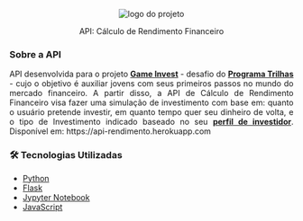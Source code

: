 <div align="center">
  
  ![logo do projeto](https://github.com/anaahnb/game-invest/blob/main/assets/index/img/header/logo.svg)
   
  <p>API: Cálculo de Rendimento Financeiro</p>
</div>

### Sobre a API
<div align="justify">
  API desenvolvida para o projeto <a href=https://anaahnb.github.io/game-invest/><b>Game Invest</b></a> - desafio do <a href= https://www.inova.ma.gov.br/trilhas> <b>Programa Trilhas</b></a> - cujo o objetivo é auxiliar jovens com seus primeiros passos no mundo do mercado financeiro. A partir disso, a API de Cálculo de Rendimento Financeiro visa fazer uma simulação de investimento com base em: quanto o usuário pretende investir, em quanto tempo quer seu dinheiro de volta, e o tipo de Investimento indicado baseado no seu <a href=https://anaahnb.github.io/game-invest/phaser/index.html/><b>perfil de investidor</b></a>. Disponível em: https://api-rendimento.herokuapp.com
</div>



### 🛠 Tecnologias Utilizadas
- [Python](https://www.python.org/)
- [Flask](https://flask.palletsprojects.com/)
- [Jypyter Notebook](https://jupyter.org/)
- [JavaScript](https://www.javascript.com/)
